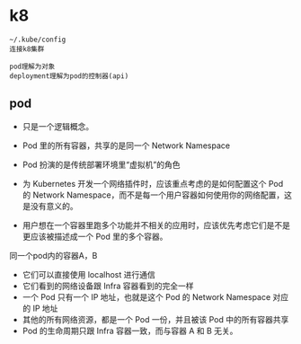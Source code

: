 # k8

```shell
~/.kube/config
连接k8集群
```



```shell
pod理解为对象
deployment理解为pod的控制器(api)

```







## pod

- 只是一个逻辑概念。

- Pod 里的所有容器，共享的是同一个 Network Namespace
- Pod 扮演的是传统部署环境里“虚拟机”的角色
- 为 Kubernetes 开发一个网络插件时，应该重点考虑的是如何配置这个 Pod 的 Network Namespace，而不是每一个用户容器如何使用你的网络配置，这是没有意义的。
- 用户想在一个容器里跑多个功能并不相关的应用时，应该优先考虑它们是不是更应该被描述成一个 Pod 里的多个容器。





同一个pod内的容器A，B

- 它们可以直接使用 localhost 进行通信
- 它们看到的网络设备跟 Infra 容器看到的完全一样
- 一个 Pod 只有一个 IP 地址，也就是这个 Pod 的 Network Namespace 对应的 IP 地址
- 其他的所有网络资源，都是一个 Pod 一份，并且被该 Pod 中的所有容器共享
- Pod 的生命周期只跟 Infra 容器一致，而与容器 A 和 B 无关。